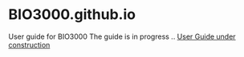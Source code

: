 # BIO3000.github.io
User guide for BIO3000
The guide is in progress ..
<a href='https://bio3000.github.io/index.html'>User Guide under construction</a><br>


